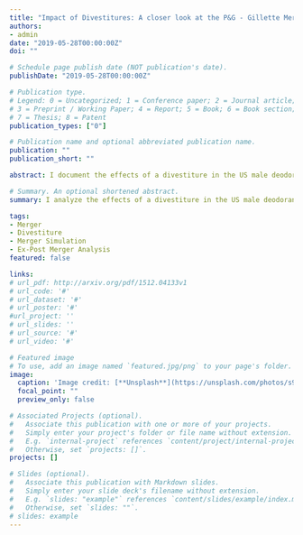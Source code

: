 ```yaml
---
title: "Impact of Divestitures: A closer look at the P&G - Gillette Merger"
authors:
- admin
date: "2019-05-28T00:00:00Z"
doi: ""

# Schedule page publish date (NOT publication's date).
publishDate: "2019-05-28T00:00:00Z"

# Publication type.
# Legend: 0 = Uncategorized; 1 = Conference paper; 2 = Journal article;
# 3 = Preprint / Working Paper; 4 = Report; 5 = Book; 6 = Book section;
# 7 = Thesis; 8 = Patent
publication_types: ["0"]

# Publication name and optional abbreviated publication name.
publication: ""
publication_short: ""

abstract: I document the effects of a divestiture in the US male deodorant industry following the Procter & Gamble-Gillette merger in 2005. Difference-in-Difference estimates show that prices of the divested and retained products fell post divestiture. I estimate a structural model and run simulations to determine the effect of the merger and the divestiture on prices and welfare. Ex-ante simulations show that, without accounting for merger efficiencies, the divestiture is predicted to decrease prices of deodorants on average by 0.21%, compared to a no divestiture situation and increases welfare by 0.086%. I also run simulations while accounting for merger efficiencies. I find that relative to a no merger baseline, the merger without divestiture raises prices by 0.57%. I also find that the divestiture helps decrease prices substantially by 2.7% relative to a no merger baseline and increases consumer welfare by 3.4% 

# Summary. An optional shortened abstract.
summary: I analyze the effects of a divestiture in the US male deodorant industry following the P&G-Gillette merger in 2005. Simulations suggest that compared to a no merger baseline, the divestiture reduces prices on average and raises consumer welfare.

tags:
- Merger
- Divestiture
- Merger Simulation
- Ex-Post Merger Analysis
featured: false

links:
# url_pdf: http://arxiv.org/pdf/1512.04133v1
# url_code: '#'
# url_dataset: '#'
# url_poster: '#'
#url_project: ''
# url_slides: ''
# url_source: '#'
# url_video: '#'

# Featured image
# To use, add an image named `featured.jpg/png` to your page's folder. 
image:
  caption: 'Image credit: [**Unsplash**](https://unsplash.com/photos/s9CC2SKySJM)'
  focal_point: ""
  preview_only: false

# Associated Projects (optional).
#   Associate this publication with one or more of your projects.
#   Simply enter your project's folder or file name without extension.
#   E.g. `internal-project` references `content/project/internal-project/index.md`.
#   Otherwise, set `projects: []`.
projects: []

# Slides (optional).
#   Associate this publication with Markdown slides.
#   Simply enter your slide deck's filename without extension.
#   E.g. `slides: "example"` references `content/slides/example/index.md`.
#   Otherwise, set `slides: ""`.
# slides: example
---
```

